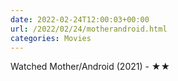 ```yaml
---
date: 2022-02-24T12:00:03+00:00
url: /2022/02/24/motherandroid.html
categories: Movies
---
```

Watched Mother/Android (2021) - ★★




